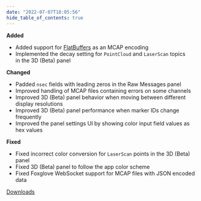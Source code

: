 ```yaml
---
date: "2022-07-07T18:05:56"
hide_table_of_contents: true
---
```


**Added**

- Added support for [FlatBuffers](https://google.github.io/flatbuffers/) as an MCAP encoding
- Implemented the decay setting for `PointCloud` and `LaserScan` topics in the 3D (Beta) panel

**Changed**

- Padded `nsec` fields with leading zeros in the Raw Messages panel
- Improved handling of MCAP files containing errors on some channels
- Improved 3D (Beta) panel behavior when moving between different display resolutions
- Improved 3D (Beta) panel performance when marker IDs change frequently
- Improved the panel settings UI by showing color input field values as hex values

**Fixed**

- Fixed incorrect color conversion for `LaserScan` points in the 3D (Beta) panel
- Fixed 3D (Beta) panel to follow the app color scheme
- Fixed Foxglove WebSocket support for MCAP files with JSON encoded data

[Downloads](https://github.com/foxglove/studio/releases/tag/v1.17.0)
